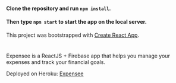 
#### Clone the repository and run ```npm install```.
#### Then type ```npm start``` to start the app on the local server.
This project was bootstrapped with [Create React App](https://github.com/facebookincubator/create-react-app).

# 
Expensee is a ReactJS + Firebase app that helps you manage your expenses and track your financial goals.

Deployed on Heroku: [Expensee](https://expenseeapp.herokuapp.com)
